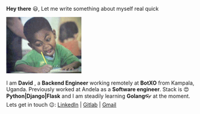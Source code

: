 **Hey there** 😃, 
Let me write something about myself real quick

![giphy](https://raw.githubusercontent.com/Genza999/Genza999/master/images/write.gif)

I am **David** , a **Backend Engineer** working remotely at **BotXO** from Kampala, Uganda. Previously worked at Andela as a **Software engineer**. Stack is 😍**Python|Django|Flask** and I am steadily learning **Golang**👓 at the moment.
Lets get in touch 😉:
<a href="https://www.linkedin.com/in/kisekka-david-a933ba13b/">LinkedIn</a> | 
<a href="https://gitlab.com/Genza999">Gitlab</a> | 
<a href="https://mail.google.com/mail/?view=cm&source=mailto&to=cartpix@gmail.com">Gmail</a>

   

